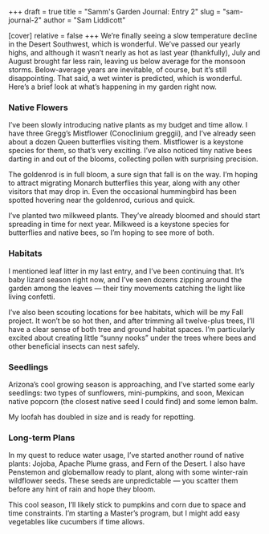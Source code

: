 +++
draft = true
title = "Samm's Garden Journal: Entry 2"
slug = "sam-journal-2"
author = "Sam Liddicott"

[cover]
relative = false
+++
We’re finally seeing a slow temperature decline in the Desert Southwest, which is wonderful. We’ve passed our yearly highs, and although it wasn’t nearly as hot as last year (thankfully), July and August brought far less rain, leaving us below average for the monsoon storms. Below-average years are inevitable, of course, but it’s still disappointing. That said, a wet winter is predicted, which is wonderful. Here’s a brief look at what’s happening in my garden right now.

### Native Flowers

I’ve been slowly introducing native plants as my budget and time allow. I have three Gregg’s Mistflower (Conoclinium greggii), and I’ve already seen about a dozen Queen butterflies visiting them. Mistflower is a keystone species for them, so that’s very exciting. I’ve also noticed tiny native bees darting in and out of the blooms, collecting pollen with surprising precision.

The goldenrod is in full bloom, a sure sign that fall is on the way. I’m hoping to attract migrating Monarch butterflies this year, along with any other visitors that may drop in. Even the occasional hummingbird has been spotted hovering near the goldenrod, curious and quick.

I’ve planted two milkweed plants. They’ve already bloomed and should start spreading in time for next year. Milkweed is a keystone species for butterflies and native bees, so I’m hoping to see more of both.

### Habitats

I mentioned leaf litter in my last entry, and I’ve been continuing that. It’s baby lizard season right now, and I’ve seen dozens zipping around the garden among the leaves — their tiny movements catching the light like living confetti.

I’ve also been scouting locations for bee habitats, which will be my Fall project. It won’t be so hot then, and after trimming all twelve-plus trees, I’ll have a clear sense of both tree and ground habitat spaces. I’m particularly excited about creating little “sunny nooks” under the trees where bees and other beneficial insects can nest safely.

### Seedlings

Arizona’s cool growing season is approaching, and I’ve started some early seedlings: two types of sunflowers, mini-pumpkins, and soon, Mexican native popcorn (the closest native seed I could find) and some lemon balm. 

My loofah has doubled in size and is ready for repotting.

### Long-term Plans

In my quest to reduce water usage, I’ve started another round of native plants: Jojoba, Apache Plume grass, and Fern of the Desert. I also have Penstemon and globemallow ready to plant, along with some winter-rain wildflower seeds. These seeds are unpredictable — you scatter them before any hint of rain and hope they bloom.

This cool season, I’ll likely stick to pumpkins and corn due to space and time constraints. I’m starting a Master’s program, but I might add easy vegetables like cucumbers if time allows.

